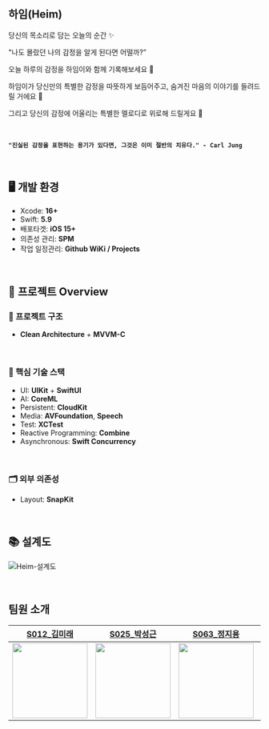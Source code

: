 
  
## 하임(Heim)

당신의 목소리로 담는 오늘의 순간 ✨

"나도 몰랐던 나의 감정을 알게 된다면 어떨까?” 

오늘 하루의 감정을 하임이와 함께 기록해보세요 🌙

하임이가 당신만의 특별한 감정을 따뜻하게 보듬어주고, 숨겨진 마음의 이야기를 들려드릴 거에요  💫

그리고 당신의 감정에 어울리는 특별한 멜로디로 위로해 드릴게요  🎵

<br/>

  
**` "진실된 감정을 표현하는 용기가 있다면, 그것은 이미 절반의 치유다." - Carl Jung `**


<br/>


## 🖥️ 개발 환경

- Xcode: **16+**
- Swift: **5.9**
- 배포타겟: **iOS 15+**
- 의존성 관리: **SPM**
- 작업 일정관리: **Github WiKi / Projects**
<br>

## 🌌 프로젝트 Overview

### 🔭 프로젝트 구조
- **Clean Architecture** + **MVVM-C**



<br>

### 🔑 핵심 기술 스택

- UI: **UIKit** + **SwiftUI**
- AI: **CoreML**
- Persistent: **CloudKit**
- Media: **AVFoundation**, **Speech**
- Test: **XCTest**
- Reactive Programming: **Combine**
- Asynchronous: **Swift Concurrency**

<br>

### 🗂️ 외부 의존성

- Layout: **SnapKit**

<br>

## 📚 설계도
![Heim-설계도](https://github.com/user-attachments/assets/3bab18ee-2ee3-4f78-a6e3-1db0c209acda)

<br>

## 팀원 소개

|[S012_김미래](https://github.com/futuremirae)|[S025_박성근](https://github.com/ParkSeongGeun)|[S063_정지용](https://github.com/clxxrlove)|[S074_한상진](https://github.com/Hansangjin98)|
|:---:|:---:|:---:|:---:|
|<img src="https://avatars.githubusercontent.com/u/136614563?v=4" width=150>|<img src="https://avatars.githubusercontent.com/u/117553364?v=4" width=150>|<img src="https://avatars.githubusercontent.com/u/70135292?v=4" width=150>|<img src="https://hackmd.io/_uploads/SyoeWvcuC.png" width=150>|

<br>
